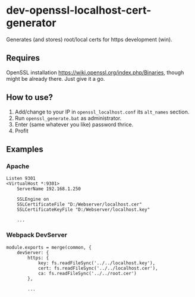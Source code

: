 # dev-openssl-localhost-cert-generator
Generates (and stores) root/local certs for https development (win).

## Requires
OpenSSL installation https://wiki.openssl.org/index.php/Binaries, though might be already there. Just give it a go.

## How to use?

1. Add/change to your IP in `openssl_localhost.conf` its `alt_names` section.
2. Run `openssl_generate.bat` as administrator.
3. Enter (same whatever you like) password thrice.
4. Profit

## Examples

### Apache
```
Listen 9301
<VirtualHost *:9301>
    ServerName 192.168.1.250
    
    SSLEngine on
    SSLCertificateFile "D:/Webserver/localhost.cer"
    SSLCertificateKeyFile "D:/Webserver/localhost.key"
    
    ...
```

### Webpack DevServer
```
module.exports = merge(common, {
    devServer: {
        https: {
            key: fs.readFileSync('../../localhost.key'),
            cert: fs.readFileSync('../../localhost.cer'),
            ca: fs.readFileSync('../../root.cer')
        },
        
        ...
```
